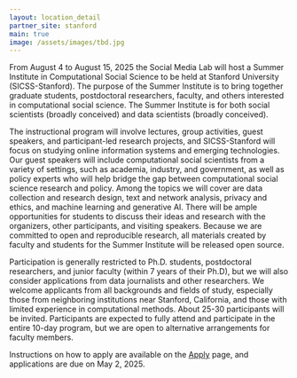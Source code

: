```yaml
---
layout: location_detail
partner_site: stanford
main: true
image: /assets/images/tbd.jpg
---
```


From August 4 to August 15, 2025 the Social Media Lab will host a Summer Institute in Computational Social Science to be held at Stanford University (SICSS-Stanford). The purpose of the Summer Institute is to bring together graduate students, postdoctoral researchers, faculty, and others interested in computational social science. The Summer Institute is for both social scientists (broadly conceived) and data scientists (broadly conceived).

The instructional program will involve lectures, group activities, guest speakers, and participant-led research projects, and SICSS-Stanford will focus on studying online information systems and emerging technologies. Our guest speakers will include computational social scientists from a variety of settings, such as academia, industry, and government, as well as policy experts who will help bridge the gap between computational social science research and policy. Among the topics we will cover are data collection and research design, text and network analysis, privacy and ethics, and machine learning and generative AI. There will be ample opportunities for students to discuss their ideas and research with the organizers, other participants, and visiting speakers. Because we are committed to open and reproducible research, all materials created by faculty and students for the Summer Institute will be released open source.

Participation is generally restricted to Ph.D. students, postdoctoral researchers, and junior faculty (within 7 years of their Ph.D), but we will also consider applications from data journalists and other researchers. We welcome applicants from all backgrounds and fields of study, especially those from neighboring institutions near Stanford, California, and those with limited experience in computational methods. About 25-30 participants will be invited. Participants are expected to fully attend and participate in the entire 10-day program, but we are open to alternative arrangements for faculty members. 

Instructions on how to apply are available on the [Apply](https://sicss.io/2025/stanford/apply) page, and applications are due on May 2, 2025.